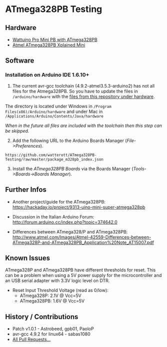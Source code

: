 # ATmega328PB Testing

## Hardware
* [Wattuino Pro Mini PB with ATmega328PB](http://www.watterott.com/en/Wattuino-pro-mini-PB-5V-16MHz)
* [Atmel ATmega328PB Xplained Mini](http://www.watterott.com/en/Atmel-Xplained-Mini-Evalution-Kit)


## Software

### Installation on Arduino IDE 1.6.10+

1. The current avr-gcc toolchain (4.9.2-atmel3.5.3-arduino2) has not all files for the Atmega328PB.
  So you have to update the files in ```/arduino/hardware``` with the [files from this repository under hardware](https://github.com/watterott/ATmega328PB-Testing/raw/master/hardware.zip).

  The directory is located under Windows in ```/Program Files(x86)/Arduino/hardware```
  and under Mac in ```/Applications/Arduino/Contents/Java/hardware```

  *When in the future all files are included with the toolchain then this step can be skipped.*

2. Add the following URL to the Arduino Boards Manager (*File->Preferences*).
  ```
  https://github.com/watterott/ATmega328PB-Testing/raw/master/package_m328pb_index.json
  ```

3. Install the *ATmega328PB Boards* via the Boards Manager (*Tools->Boards->Boards Manager*).


## Further Infos
* Another project/guide for the ATmega328PB: https://hackaday.io/project/9313-uino-mini-super-atmega328pb

* Discussion in the Italian Arduino Forum: http://forum.arduino.cc/index.php?topic=374642.0

* Differences between ATmega328/P and ATmega328PB: http://www.atmel.com/Images/Atmel-42559-Differences-between-ATmega328P-and-ATmega328PB_Application%20Note_AT15007.pdf


## Known Issues
ATmega328P and ATmega328PB have different thresholds for reset.
This can be a problem when using a 5V power supply for the microcontroller and an USB serial adapter with 3.3V logic level on DTR.
* Reset Input Threshold Voltage (read as 0/low):
  * ATmega328P: 2.1V @ Vcc=5V
  * ATmega328PB: 1.6V @ Vcc=5V


## History / Contributions
* Patch v1.0.1 - Astrobeed, gpb01, PaoloP
* avr-gcc 4.9.2 for linux64 - sabas1080
* [All Pull Requests...](https://github.com/watterott/ATmega328PB-Testing/pulls?q=)
